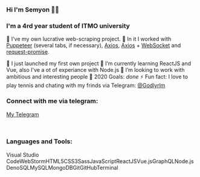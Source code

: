 ### Hi I'm Semyon 👨‍💻

### I'm a 4rd year student of ITMO university 

🤑 I've my own lucrative web-scraping project.
🤖 In it I worked with [Puppeteer](https://pptr.dev/) (several tabs, if necessary), [Axios](https://github.com/axios/axios), [Axios](https://github.com/axios/axios) + [WebSocket](https://www.websocket.org/echo.html) and [request-promise](https://github.com/request/request-promise-native).

🔭 I just launched my first own project
🌱 I’m currently learning ReactJS and Vue, also I've a ot of experiance with Node.js 
👯 I’m looking to work with ambitious and interesting people
🥅 2020 Goals: _done_
⚡ Fun fact: I love to play tennis and chating with my frinds via Telegram: [@Godlyrlm](https://t.me/Godlyrlm)

### Connect with me via telegram:

[My Telegram](https://t.me/Godlyrlm)

<br />

### Languages and Tools:

Visual Studio CodeWebStormHTML5CSS3SassJavaScriptReactJSVue.jsGraphQLNode.jsDenoSQLMySQLMongoDBGitGitHubTerminal

